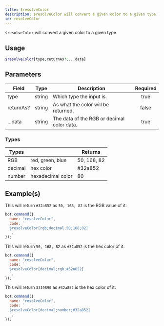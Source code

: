 ```yaml
---
title: $resolveColor
description: $resolveColor will convert a given color to a given type.
id: resolveColor
---
```


`$resolveColor` will convert a given color to a given type.

## Usage

```php
$resolveColor[type;returnAs?;...data]
```

## Parameters

| Field     | Type   | Description                                | Required |
| --------- | ------ | ------------------------------------------ | :------: |
| type      | string | Which type the input is.                   |   true   |
| returnAs? | string | As what the color will be returned.        |  false   |
| ...data   | string | The data of the RGB or decimal color data. |   true   |

### Types

| Types   |                   | Returns     |
| ------- | ----------------- | ----------- |
| RGB     | red, green, blue  | 50, 168, 82 |
| decimal | hex color         | #32a852     |
| number  | hexadecimal color | 80          |

## Example(s)

This will return `#32a852` as `50, 168, 82` is the RGB value of it:

```javascript
bot.command({
  name: "resolveColor",
  code: `
  $resolveColor[rgb;decimal;50;168;82]
  `,
});
```

This will return `50, 168, 82` as `#32a852` is the hex color of it:

```javascript
bot.command({
  name: "resolveColor",
  code: `
  $resolveColor[decimal;rgb;#32a852]
  `,
});
```

This will return `3319890` as `#32a852` is the hex color of it:

```javascript
bot.command({
  name: "resolveColor",
  code: `
  $resolveColor[decimal;number;#32a852]
  `,
});
```
